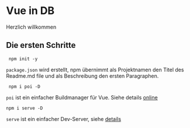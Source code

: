 # Vue in DB
Herzlich willkommen

## Die ersten Schritte

``` 
 npm init -y     
```

`package.json` wird erstellt, npm übernimmt als Projektnamen 
den Titel des Readme.md file und als Beschreibung den ersten Paragraphen.


```
 npm i poi -D
```

`poi` ist ein einfacher Buildmanager für Vue. Siehe details [online](https://github.com/egoist/poi)

``` 
npm i serve -D
```

`serve` ist ein einfacher Dev-Server, siehe [details](https://www.npmjs.com/package/serve)

